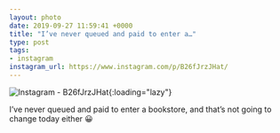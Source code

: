 ```yaml
---
layout: photo
date: 2019-09-27 11:59:41 +0000
title: "I’ve never queued and paid to enter a…"
type: post
tags:
- instagram
instagram_url: https://www.instagram.com/p/B26fJrzJHat/
---
```


![Instagram - B26fJrzJHat](https://colinseymour.co.uk/img/B26fJrzJHat.jpg){:loading="lazy"}

I’ve never queued and paid to enter a bookstore, and that’s not going to change today either 😀
